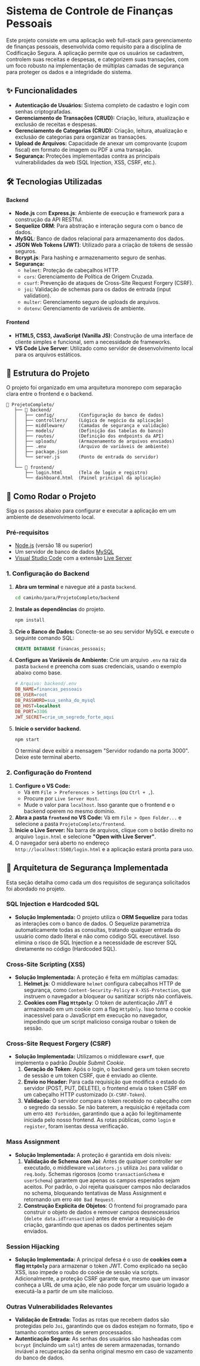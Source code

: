 # Sistema de Controle de Finanças Pessoais

Este projeto consiste em uma aplicação web full-stack para gerenciamento de finanças pessoais, desenvolvida como requisito para a disciplina de Codificação Segura. A aplicação permite que os usuários se cadastrem, controlem suas receitas e despesas, e categorizem suas transações, com um foco robusto na implementação de múltiplas camadas de segurança para proteger os dados e a integridade do sistema.

## ✨ Funcionalidades

* **Autenticação de Usuários:** Sistema completo de cadastro e login com senhas criptografadas.
* **Gerenciamento de Transações (CRUD):** Criação, leitura, atualização e exclusão de receitas e despesas.
* **Gerenciamento de Categorias (CRUD):** Criação, leitura, atualização e exclusão de categorias para organizar as transações.
* **Upload de Arquivos:** Capacidade de anexar um comprovante (cupom fiscal) em formato de imagem ou PDF a uma transação.
* **Segurança:** Proteções implementadas contra as principais vulnerabilidades da web (SQL Injection, XSS, CSRF, etc.).

## 🛠️ Tecnologias Utilizadas

#### **Backend**
* **Node.js** com **Express.js**: Ambiente de execução e framework para a construção da API RESTful.
* **Sequelize ORM**: Para abstração e interação segura com o banco de dados.
* **MySQL**: Banco de dados relacional para armazenamento dos dados.
* **JSON Web Tokens (JWT)**: Utilizado para a criação de tokens de sessão seguros.
* **Bcrypt.js**: Para hashing e armazenamento seguro de senhas.
* **Segurança:**
    * `helmet`: Proteção de cabeçalhos HTTP.
    * `cors`: Gerenciamento de Política de Origem Cruzada.
    * `csurf`: Prevenção de ataques de Cross-Site Request Forgery (CSRF).
    * `joi`: Validação de schemas para os dados de entrada (input validation).
    * `multer`: Gerenciamento seguro de uploads de arquivos.
    * `dotenv`: Gerenciamento de variáveis de ambiente.

#### **Frontend**
* **HTML5, CSS3, JavaScript (Vanilla JS)**: Construção de uma interface de cliente simples e funcional, sem a necessidade de frameworks.
* **VS Code Live Server**: Utilizado como servidor de desenvolvimento local para os arquivos estáticos.

## 📁 Estrutura do Projeto

O projeto foi organizado em uma arquitetura monorepo com separação clara entre o frontend e o backend.

```
📁 ProjetoCompleto/
   ├── 📁 backend/
   │   ├── config/         (Configuração do banco de dados)
   │   ├── controllers/    (Lógica de negócio da aplicação)
   │   ├── middleware/     (Camadas de segurança e validação)
   │   ├── models/         (Definição das tabelas do banco)
   │   ├── routes/         (Definição dos endpoints da API)
   │   ├── uploads/        (Armazenamento de arquivos enviados)
   │   ├── .env            (Arquivo de variáveis de ambiente)
   │   ├── package.json
   │   └── server.js       (Ponto de entrada do servidor)
   │
   └── 📁 frontend/
       ├── login.html      (Tela de login e registro)
       └── dashboard.html  (Painel principal da aplicação)
```

## 🚀 Como Rodar o Projeto

Siga os passos abaixo para configurar e executar a aplicação em um ambiente de desenvolvimento local.

### Pré-requisitos
* [Node.js](https://nodejs.org/) (versão 18 ou superior)
* Um servidor de banco de dados [MySQL](https://www.mysql.com/)
* [Visual Studio Code](https://code.visualstudio.com/) com a extensão [Live Server](https://marketplace.visualstudio.com/items?itemName=ritwickdey.LiveServer)

### 1. Configuração do Backend

1.  **Abra um terminal** e navegue até a pasta `backend`.
    ```bash
    cd caminho/para/ProjetoCompleto/backend
    ```
2.  **Instale as dependências** do projeto.
    ```bash
    npm install
    ```
3.  **Crie o Banco de Dados:** Conecte-se ao seu servidor MySQL e execute o seguinte comando SQL:
    ```sql
    CREATE DATABASE financas_pessoais;
    ```
4.  **Configure as Variáveis de Ambiente:** Crie um arquivo `.env` na raiz da pasta `backend` e preencha com suas credenciais, usando o exemplo abaixo como base.
    ```ini
    # Arquivo: backend/.env
    DB_NAME=financas_pessoais
    DB_USER=root
    DB_PASSWORD=sua_senha_do_mysql
    DB_HOST=localhost
    DB_PORT=3306
    JWT_SECRET=crie_um_segredo_forte_aqui
    ```
5.  **Inicie o servidor backend.**
    ```bash
    npm start
    ```
    O terminal deve exibir a mensagem "Servidor rodando na porta 3000". Deixe este terminal aberto.

### 2. Configuração do Frontend

1.  **Configure o VS Code:**
    * Vá em `File > Preferences > Settings` (ou `Ctrl + ,`).
    * Procure por `Live Server Host`.
    * Mude o valor para `localhost`. Isso garante que o frontend e o backend operem no mesmo domínio.
2.  **Abra a pasta `frontend` no VS Code:** Vá em `File > Open Folder...` e selecione a pasta `ProjetoCompleto/frontend`.
3.  **Inicie o Live Server:** Na barra de arquivos, clique com o botão direito no arquivo `login.html` e selecione **"Open with Live Server"**.
4.  O navegador será aberto no endereço `http://localhost:5500/login.html` e a aplicação estará pronta para uso.

## 🔐 Arquitetura de Segurança Implementada

Esta seção detalha como cada um dos requisitos de segurança solicitados foi abordado no projeto.

### SQL Injection e Hardcoded SQL
* **Solução Implementada:** O projeto utiliza o **ORM Sequelize** para todas as interações com o banco de dados. O Sequelize parametriza automaticamente todas as consultas, tratando qualquer entrada do usuário como dado literal e não como código SQL executável. Isso elimina o risco de SQL Injection e a necessidade de escrever SQL diretamente no código (Hardcoded SQL).

### Cross-Site Scripting (XSS)
* **Solução Implementada:** A proteção é feita em múltiplas camadas:
    1.  **Helmet.js**: O middleware `helmet` configura cabeçalhos HTTP de segurança, como `Content-Security-Policy` e `X-XSS-Protection`, que instruem o navegador a bloquear ou sanitizar scripts não confiáveis.
    2.  **Cookies com Flag `HttpOnly`**: O token de autenticação JWT é armazenado em um cookie com a flag `HttpOnly`. Isso torna o cookie inacessível para o JavaScript em execução no navegador, impedindo que um script malicioso consiga roubar o token de sessão.

### Cross-Site Request Forgery (CSRF)
* **Solução Implementada:** Utilizamos o middleware **`csurf`**, que implementa o padrão *Double Submit Cookie*.
    1.  **Geração do Token:** Após o login, o backend gera um token secreto de sessão e um token CSRF, que é enviado ao cliente.
    2.  **Envio no Header:** Para cada requisição que modifica o estado do servidor (POST, PUT, DELETE), o frontend envia o token CSRF em um cabeçalho HTTP customizado (`X-CSRF-Token`).
    3.  **Validação:** O servidor compara o token recebido no cabeçalho com o segredo da sessão. Se não baterem, a requisição é rejeitada com um erro `403 Forbidden`, garantindo que a ação foi legitimamente iniciada pelo nosso frontend. As rotas públicas, como `login` e `register`, foram isentas dessa verificação.

### Mass Assignment
* **Solução Implementada:** A proteção é garantida em dois níveis:
    1.  **Validação de Schema com Joi**: Antes de qualquer controller ser executado, o middleware `validators.js` utiliza `Joi` para validar o `req.body`. Schemas rigorosos (como `transactionSchema` e `userSchema`) garantem que apenas os campos esperados sejam aceitos. Por padrão, o Joi rejeita quaisquer campos não declarados no schema, bloqueando tentativas de Mass Assignment e retornando um erro `400 Bad Request`.
    2.  **Construção Explícita de Objetos**: O frontend foi programado para construir o objeto de dados e remover campos desnecessários (`delete data.idTransaction`) antes de enviar a requisição de criação, garantindo que apenas os dados pertinentes sejam enviados.

### Session Hijacking
* **Solução Implementada:** A principal defesa é o uso de **cookies com a flag `HttpOnly`** para armazenar o token JWT. Como explicado na seção XSS, isso impede o roubo do cookie de sessão via scripts. Adicionalmente, a proteção CSRF garante que, mesmo que um invasor conheça a URL de uma ação, ele não pode forçar um usuário logado a executá-la a partir de um site malicioso.

### Outras Vulnerabilidades Relevantes
* **Validação de Entrada:** Todas as rotas que recebem dados são protegidas pelo `Joi`, garantindo que os dados estejam no formato, tipo e tamanho corretos antes de serem processados.
* **Autenticação Segura:** As senhas dos usuários são hasheadas com `bcrypt` (incluindo um `salt`) antes de serem armazenadas, tornando inviável a recuperação da senha original mesmo em caso de vazamento do banco de dados.